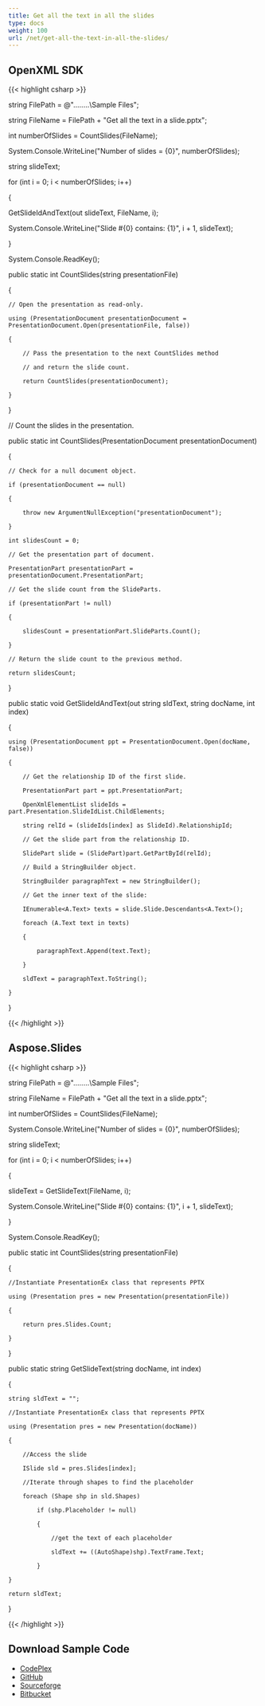 ```yaml
---
title: Get all the text in all the slides
type: docs
weight: 100
url: /net/get-all-the-text-in-all-the-slides/
---
```


## **OpenXML SDK**
{{< highlight csharp >}}

 string FilePath = @"..\..\..\..\Sample Files\";

string FileName = FilePath + "Get all the text in a slide.pptx";

int numberOfSlides = CountSlides(FileName);

System.Console.WriteLine("Number of slides = {0}", numberOfSlides);

string slideText;

for (int i = 0; i < numberOfSlides; i++)

{

GetSlideIdAndText(out slideText, FileName, i);

System.Console.WriteLine("Slide #{0} contains: {1}", i + 1, slideText);

}

System.Console.ReadKey();

public static int CountSlides(string presentationFile)

{

    // Open the presentation as read-only.

    using (PresentationDocument presentationDocument = PresentationDocument.Open(presentationFile, false))

    {

        // Pass the presentation to the next CountSlides method

        // and return the slide count.

        return CountSlides(presentationDocument);

    }

}

// Count the slides in the presentation.

public static int CountSlides(PresentationDocument presentationDocument)

{

    // Check for a null document object.

    if (presentationDocument == null)

    {

        throw new ArgumentNullException("presentationDocument");

    }

    int slidesCount = 0;

    // Get the presentation part of document.

    PresentationPart presentationPart = presentationDocument.PresentationPart;

    // Get the slide count from the SlideParts.

    if (presentationPart != null)

    {

        slidesCount = presentationPart.SlideParts.Count();

    }

    // Return the slide count to the previous method.

    return slidesCount;

}

public static void GetSlideIdAndText(out string sldText, string docName, int index)

{

    using (PresentationDocument ppt = PresentationDocument.Open(docName, false))

    {

        // Get the relationship ID of the first slide.

        PresentationPart part = ppt.PresentationPart;

        OpenXmlElementList slideIds = part.Presentation.SlideIdList.ChildElements;

        string relId = (slideIds[index] as SlideId).RelationshipId;

        // Get the slide part from the relationship ID.

        SlidePart slide = (SlidePart)part.GetPartById(relId);

        // Build a StringBuilder object.

        StringBuilder paragraphText = new StringBuilder();

        // Get the inner text of the slide:

        IEnumerable<A.Text> texts = slide.Slide.Descendants<A.Text>();

        foreach (A.Text text in texts)

        {

            paragraphText.Append(text.Text);

        }

        sldText = paragraphText.ToString();

    }

}

{{< /highlight >}}
## **Aspose.Slides**
{{< highlight csharp >}}

 string FilePath = @"..\..\..\..\Sample Files\";

string FileName = FilePath + "Get all the text in a slide.pptx";

int numberOfSlides = CountSlides(FileName);

System.Console.WriteLine("Number of slides = {0}", numberOfSlides);

string slideText;

for (int i = 0; i < numberOfSlides; i++)

{

slideText = GetSlideText(FileName, i);

System.Console.WriteLine("Slide #{0} contains: {1}", i + 1, slideText);

}

System.Console.ReadKey();

public static int CountSlides(string presentationFile)

{

    //Instantiate PresentationEx class that represents PPTX

    using (Presentation pres = new Presentation(presentationFile))

    {

        return pres.Slides.Count;

    }

}

public static string GetSlideText(string docName, int index)

{

    string sldText = "";

    //Instantiate PresentationEx class that represents PPTX

    using (Presentation pres = new Presentation(docName))

    {

        //Access the slide

        ISlide sld = pres.Slides[index];

        //Iterate through shapes to find the placeholder

        foreach (Shape shp in sld.Shapes)

            if (shp.Placeholder != null)

            {

                //get the text of each placeholder

                sldText += ((AutoShape)shp).TextFrame.Text;

            }

    }

    return sldText;

}

{{< /highlight >}}
## **Download Sample Code**
- [CodePlex](https://asposeopenxml.codeplex.com/releases/view/615920)
- [GitHub](https://github.com/aspose-slides/Aspose.Slides-for-.NET/releases/tag/AsposeSlidesVsOpenXML1.1)
- [Sourceforge](https://sourceforge.net/projects/asposeopenxml/files/Aspose.Slides%20Vs%20OpenXML/Get%20all%20the%20text%20in%20all%20slides%20\(Aspose.Slides\).zip/download)
- [Bitbucket](https://bitbucket.org/asposemarketplace/aspose-for-openxml/downloads/Get%20all%20the%20text%20in%20all%20slides%20\(Aspose.Slides\).zip)
